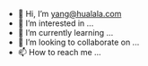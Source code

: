 - 👋 Hi, I’m yang@hualala.com
- 👀 I’m interested in ...
- 🌱 I’m currently learning ...
- 💞️ I’m looking to collaborate on ...
- 📫 How to reach me ...

<!---
yang@hualala.com/yang is a ✨ special ✨ repository because its `README.md` (this file) appears on your GitHub profile.
You can click the Preview link to take a look at your changes.
--->
